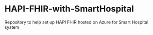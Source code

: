 # HAPI-FHIR-with-SmartHospital
Repository to help set up HAPI FHIR hosted on Azure for Smart Hospital system
